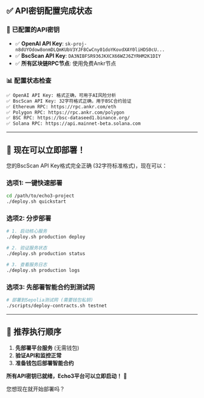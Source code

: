 ## ✅ **API密钥配置完成状态**

### 🔑 **已配置的API密钥**
- ✅ **OpenAI API Key**: `sk-proj-n8dUYOdow8onmDLQmKUbV3YJF8CwCny01doYKovdXAY0liHDS0cU...` 
- ✅ **BscScan API Key**: `DA3NIBFSR936JKXCX66WZJ6ZYRHM2K1DIY`
- ✅ **所有区块链RPC节点**: 使用免费Ankr节点

### 📊 **配置状态检查**
```bash
✅ OpenAI API Key: 格式正确，可用于AI风险分析
✅ BscScan API Key: 32字符格式正确，用于BSC合约验证
✅ Ethereum RPC: https://rpc.ankr.com/eth
✅ Polygon RPC: https://rpc.ankr.com/polygon  
✅ BSC RPC: https://bsc-dataseed1.binance.org/
✅ Solana RPC: https://api.mainnet-beta.solana.com
```

---

## 🚀 **现在可以立即部署！**

您的BscScan API Key格式完全正确 (32字符标准格式)，现在可以：

### **选项1: 一键快速部署**
```bash
cd /path/to/echo3-project
./deploy.sh quickstart
```

### **选项2: 分步部署**
```bash
# 1. 启动核心服务
./deploy.sh production deploy

# 2. 验证服务状态
./deploy.sh production status

# 3. 查看服务日志
./deploy.sh production logs
```

### **选项3: 先部署智能合约到测试网**
```bash
# 部署到Sepolia测试网 (需要钱包私钥)
./scripts/deploy-contracts.sh testnet
```

---

## 🎯 **推荐执行顺序**

1. **先部署平台服务** (无需钱包)
2. **验证API和监控正常**
3. **准备钱包后部署智能合约**

**所有API密钥已就绪，Echo3平台可以立即启动！** 🎉

您想现在就开始部署吗？